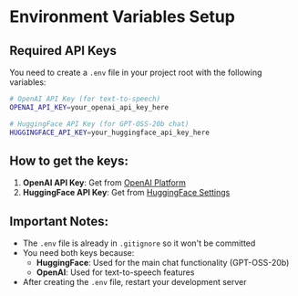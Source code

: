 # Environment Variables Setup

## Required API Keys

You need to create a `.env` file in your project root with the following variables:

```bash
# OpenAI API Key (for text-to-speech)
OPENAI_API_KEY=your_openai_api_key_here

# HuggingFace API Key (for GPT-OSS-20b chat)
HUGGINGFACE_API_KEY=your_huggingface_api_key_here
```

## How to get the keys:

1. **OpenAI API Key**: Get from [OpenAI Platform](https://platform.openai.com/api-keys)
2. **HuggingFace API Key**: Get from [HuggingFace Settings](https://huggingface.co/settings/tokens)

## Important Notes:

- The `.env` file is already in `.gitignore` so it won't be committed
- You need both keys because:
  - **HuggingFace**: Used for the main chat functionality (GPT-OSS-20b)
  - **OpenAI**: Used for text-to-speech features
- After creating the `.env` file, restart your development server

